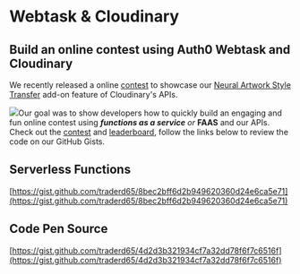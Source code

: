 # Webtask & Cloudinary

## Build an online contest using Auth0 Webtask and Cloudinary

We recently released a online [contest](https://codepen.io/cloudinary/full/LjqJEG/) to showcase our [Neural Artwork Style Transfer](neural-artwork.md) add-on feature of Cloudinary's APIs.

![](https://github.com/cloudinary-developers/canadian-music-week-hackathon-guide-/tree/39a9b1c59498323c6876cd302c24ff20894ab40f/assets/contest.png)Our goal was to show developers how to quickly build an engaging and fun online contest using _**functions as a service** or_ **FAAS** and our APIs. Check out the [contest](https://github.com/cloudinary-developers/canadian-music-week-hackathon-guide-/tree/39a9b1c59498323c6876cd302c24ff20894ab40f/h%20ttps:/codepen.io/cloudinary/full/LjqJEG/README.md) and [leaderboard](https://faas-cloudinary.com/wt-60a287cd40c53f6e56bd60ac8922bc3e-0/style-transfer/view/no-token), follow the links below to review the code on our GitHub Gists.

## Serverless Functions

[https://gist.github.com/traderd65/8bec2bff6d2b949620360d24e6ca5e71](https://gist.github.com/traderd65/8bec2bff6d2b949620360d24e6ca5e71)

## Code Pen Source

[https://gist.github.com/traderd65/4d2d3b321934cf7a32dd78f6f7c6516f](https://gist.github.com/traderd65/4d2d3b321934cf7a32dd78f6f7c6516f)

